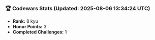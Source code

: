 ### 🏆 Codewars Stats (Updated: 2025-08-06 13:34:24 UTC)

- **Rank:** 8 kyu
- **Honor Points:** 3
- **Completed Challenges:** 1
